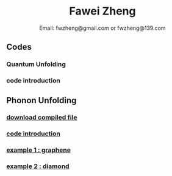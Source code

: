 # <center>Fawei Zheng</center>
 <center> Email: fwzheng@gmail.com or fwzheng@139.com</center>

## Codes
 ### Quantum Unfolding
###     code introduction
## Phonon Unfolding
###     [download compiled file](/PhononUnfolding_linux64.x)
###     [code introduction](/PhononUnfolding.pdf)
###     [example 1 : graphene](/graphene.tar.gz)
###     [example 2 : diamond](/diamond.tar.gz)
